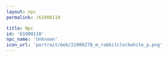 ```yaml
---
layout: npc
permalink: /61000110

title: Npc
id: '61000110'
npc_name: 'Unknown'
icon_url: 'portrait/mob/21000278_m_rabbitclockwhite_p.png'
---
```

